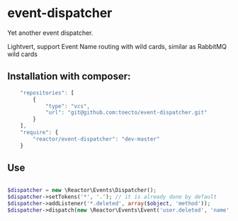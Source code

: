 # event-dispatcher

Yet another event dispatcher.

Lightvert, support Event Name routing with wild cards, similar as RabbitMQ wild cards

## Installation with composer:

```javascript
    "repositories": [
        {
            "type": "vcs",
            "url": "git@github.com:toecto/event-dispatcher.git"
        }
    ],
    "require": {
        "reactor/event-dispatcher": "dev-master"
    }
  ```
## Use

```php

$dispatcher = new \Reactor\Events\Dispatcher();
$dispatcher->setTokens('*', '.'); // it is already done by default
$dispatcher->addListener('*.deleted', array($object, 'method'));
$dispatcher->dispatch(new \Reactor\Events\Event('user.deleted', 'name', array('some data')));

```
